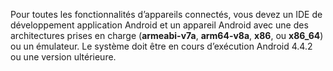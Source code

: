 Pour toutes les fonctionnalités d’appareils connectés, vous devez un IDE de développement application Android et un appareil Android avec une des architectures prises en charge (**armeabi-v7a**, **arm64-v8a**, **x86**, ou **x86_64**) ou un émulateur. Le système doit être en cours d’exécution Android 4.4.2 ou une version ultérieure.